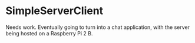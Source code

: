 # SimpleServerClient
Needs work.
Eventually going to turn into a chat application, with the server being hosted on a Raspberry Pi 2 B.
